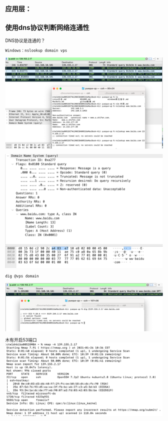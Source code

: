## 应用层：

## 使用dns协议判断网络连通性

DNS协议是连通的？

```bash
Windows：nslookup domain vps
```

![image-20210126101638592](../image/image-20210126101638592.png)

![image-20210126084300124](../image/image-20210126084300124.png)



```bash
dig @vps domain
```

![image-20210126101937658](../image/image-20210126101937658.png)

木有开启53端口![image-20210126103957576](../image/image-20210126103957576.png)



